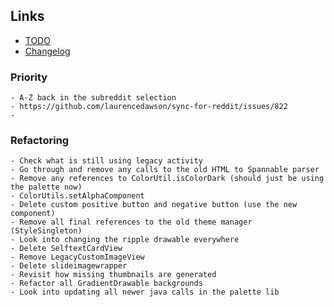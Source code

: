## Links

- [TODO](https://todo.syncforreddit.com)
- [Changelog](https://todo.syncforreddit.com/Changelog)


### Priority
	- A-Z back in the subreddit selection
	- https://github.com/laurencedawson/sync-for-reddit/issues/822
 	- 



### Refactoring
	- Check what is still using legacy activity
	- Go through and remove any calls to the old HTML to Spannable parser
	- Remove any references to ColorUtil.isColorDark (should just be using the palette now)
	- ColorUtils.setAlphaComponent
	- Delete custom positive button and negative button (use the new component)
	- Remove all final references to the old theme manager (StyleSingleton)
	- Look into changing the ripple drawable everywhere
	- Delete SelftextCardView
	- Remove LegacyCustomImageView
	- Delete slideimagewrapper
	- Revisit how missing thumbnails are generated
	- Refactor all GradientDrawable backgrounds
	- Look into updating all newer java calls in the palette lib